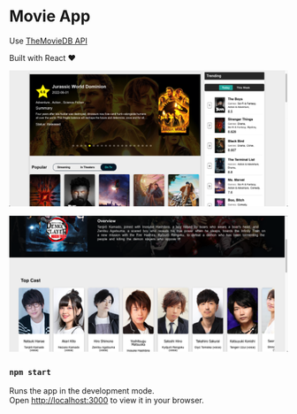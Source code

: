# Movie App

Use [TheMovieDB API](https://www.themoviedb.org/)

Built with React ❤️

![img](public/img/1.png)

![img](public/img/2.png)

### `npm start`

Runs the app in the development mode.\
Open [http://localhost:3000](http://localhost:3000) to view it in your browser.

